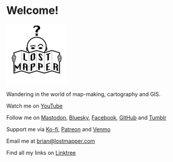 # Welcome!

<img src="images/logo.png" width="160" height="160" alt="Confused head behind a folded piece of paper with the words Lost Mapper on it." />

Wandering in the world of map-making, cartography and GIS.

Watch me on [YouTube](https://www.youtube.com/@lostmapper)

Follow me on <a rel="me" href="https://mapstodon.space/@lostmapper">Mastodon</a>, [Bluesky](https://bsky.app/profile/lostmapper.bsky.social), [Facebook](https://facebook.com/lostmapper), [GitHub](https://github.com/lostmapper) and [Tumblr](https://lostmapper.tumblr.com/)

Support me via [Ko-fi](https://ko-fi.com/lostmapper), [Patreon](https://www.patreon.com/lostmapper) and [Venmo](https://account.venmo.com/u/lostmapper)

Email me at [brian@lostmapper.com](mailto:brian@lostmapper.com)

Find all my links on [Linktree](https://linktr.ee/lostmapper)

<script type='text/javascript' src='https://storage.ko-fi.com/cdn/widget/Widget_2.js'></script><script type='text/javascript'>kofiwidget2.init('Support Me on Ko-fi', '#67AC5A', 'Q5Q1E736');kofiwidget2.draw();</script>
